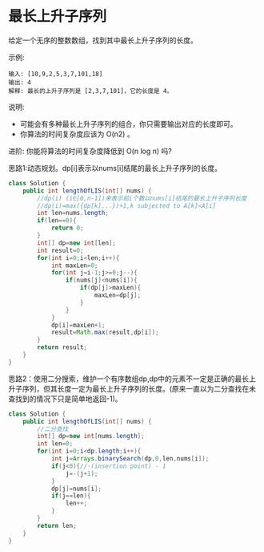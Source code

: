 #  最长上升子序列
给定一个无序的整数数组，找到其中最长上升子序列的长度。

示例:

    输入: [10,9,2,5,3,7,101,18]
    输出: 4 
    解释: 最长的上升子序列是 [2,3,7,101]，它的长度是 4。
说明:

* 可能会有多种最长上升子序列的组合，你只需要输出对应的长度即可。  
* 你算法的时间复杂度应该为 O(n2) 。

进阶: 你能将算法的时间复杂度降低到 O(n log n) 吗?  

思路1:动态规划。dp[i]表示以nums[i]结尾的最长上升子序列的长度。
```java
class Solution {
    public int lengthOfLIS(int[] nums) {
        //dp(i) (i∈[0,n-1])来表示前i个数以nums[i]结尾的最长上升子序列长度
        //dp(i)=max({dp[k]...})+1,k subjected to A[k]<A[i]
        int len=nums.length;
        if(len==0){
            return 0;
        }
        int[] dp=new int[len];
        int result=0;
        for(int i=0;i<len;i++){
            int maxLen=0;
            for(int j=i-1;j>=0;j--){
                if(nums[j]<nums[i]){
                    if(dp[j]>maxLen){
                        maxLen=dp[j];
                    }
                }
            }
            dp[i]=maxLen+1;
            result=Math.max(result,dp[i]);
        }
        return result;
    }
}
```
思路2：使用二分搜索，维护一个有序数组dp,dp中的元素不一定是正确的最长上升子序列，但其长度一定为最长上升子序列的长度。(原来一直以为二分查找在未查找到的情况下只是简单地返回-1)。
```java
class Solution {
    public int lengthOfLIS(int[] nums) {
        //二分查找
        int[] dp=new int[nums.length];
        int len=0;
        for(int i=0;i<dp.length;i++){
            int j=Arrays.binarySearch(dp,0,len,nums[i]);
            if(j<0){//-(insertion point) - 1
                j=-(j+1);
            }
            dp[j]=nums[i];
            if(j==len){
                len++;
            }
        }
        return len;
    }
}
```
